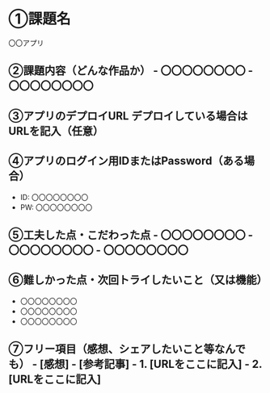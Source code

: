 # ①課題名
 〇〇アプリ
 ## ②課題内容（どんな作品か） - 〇〇〇〇〇〇〇〇 - 〇〇〇〇〇〇〇〇 
## ③アプリのデプロイURL デプロイしている場合はURLを記入（任意） 
## ④アプリのログイン用IDまたはPassword（ある場合）
 - ID: 〇〇〇〇〇〇〇〇
 - PW: 〇〇〇〇〇〇〇〇
 ## ⑤工夫した点・こだわった点 - 〇〇〇〇〇〇〇〇 - 〇〇〇〇〇〇〇〇 - 〇〇〇〇〇〇〇〇
 ## ⑥難しかった点・次回トライしたいこと（又は機能）
 - 〇〇〇〇〇〇〇〇 
- 〇〇〇〇〇〇〇〇 
- 〇〇〇〇〇〇〇〇
 ## ⑦フリー項目（感想、シェアしたいこと等なんでも） - [感想] - [参考記事] - 1. [URLをここに記入] - 2. [URLをここに記入]
